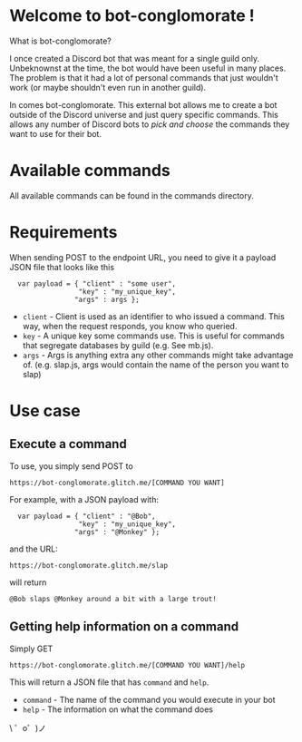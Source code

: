 Welcome to bot-conglomorate !
=================
What is bot-conglomorate? 

I once created a Discord bot that was meant for a single guild only. Unbeknownst at the time, the bot would have been useful in many places. 
The problem is that it had a lot of personal commands that just wouldn't work (or maybe shouldn't even run in another guild). 

In comes bot-conglomorate. This external bot allows me to create a bot outside of the Discord universe and just query specific commands. 
This allows any number of Discord bots to *pick and choose* the commands they want to use for their bot.

Available commands
=================
All available commands can be found in the commands directory.

Requirements
=================
When sending POST to the endpoint URL, you need to give it a payload JSON file that looks like this

```
  var payload = { "client" : "some user",
                 "key" : "my_unique_key",
                "args" : args };
```

* `client` - Client is used as an identifier to who issued a command. This way, when the request responds, you know who queried.
* `key`    - A unique key some commands use. This is useful for commands that segregate databases by guild (e.g. See mb.js).
* `args`   - Args is anything extra any other commands might take advantage of. (e.g. slap.js, args would contain the name of the person you want to slap)


Use case
==================

## Execute a command
To use, you simply send POST to 

`https://bot-conglomorate.glitch.me/[COMMAND YOU WANT]`

For example, with a JSON payload with:

```
  var payload = { "client" : "@Bob",
                 "key" : "my_unique_key",
                "args" : "@Monkey" };
```

and the URL:

`https://bot-conglomorate.glitch.me/slap`

will return

`@Bob slaps @Monkey around a bit with a large trout!`

## Getting help information on a command
Simply GET 

`https://bot-conglomorate.glitch.me/[COMMAND YOU WANT]/help`

This will return a JSON file that has `command` and `help`.

* `command` - The name of the command you would execute in your bot
* `help`    - The information on what the command does




\ ゜o゜)ノ
